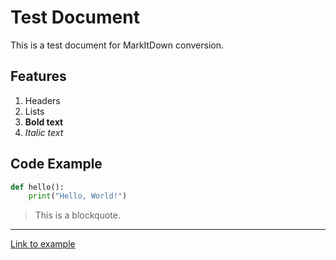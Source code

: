 # Test Document

This is a test document for MarkItDown conversion.

## Features

1. Headers
2. Lists
3. **Bold text**
4. *Italic text*

## Code Example

```python
def hello():
    print("Hello, World!")
```

> This is a blockquote.

---

[Link to example](https://example.com)